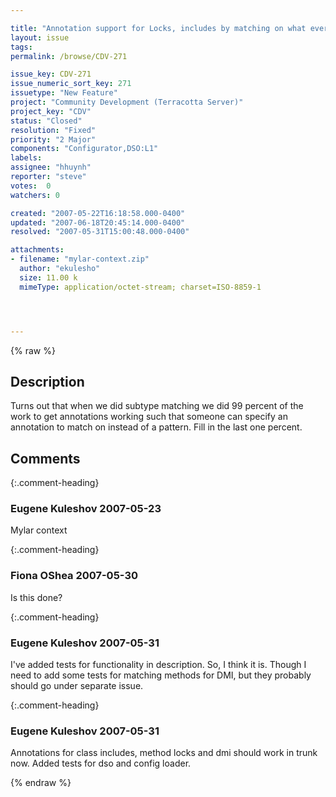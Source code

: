```yaml
---

title: "Annotation support for Locks, includes by matching on what ever annotations they want."
layout: issue
tags: 
permalink: /browse/CDV-271

issue_key: CDV-271
issue_numeric_sort_key: 271
issuetype: "New Feature"
project: "Community Development (Terracotta Server)"
project_key: "CDV"
status: "Closed"
resolution: "Fixed"
priority: "2 Major"
components: "Configurator,DSO:L1"
labels: 
assignee: "hhuynh"
reporter: "steve"
votes:  0
watchers: 0

created: "2007-05-22T16:18:58.000-0400"
updated: "2007-06-18T20:45:14.000-0400"
resolved: "2007-05-31T15:00:48.000-0400"

attachments:
- filename: "mylar-context.zip"
  author: "ekulesho"
  size: 11.00 k
  mimeType: application/octet-stream; charset=ISO-8859-1




---
```


{% raw %}

## Description

<div markdown="1" class="description">

Turns out that when we did subtype matching we did 99 percent of the work to get annotations working such that someone can specify an annotation to match on instead of a pattern. Fill in the last one percent.

</div>

## Comments


{:.comment-heading}
### **Eugene Kuleshov** <span class="date">2007-05-23</span>

<div markdown="1" class="comment">

Mylar context

</div>


{:.comment-heading}
### **Fiona OShea** <span class="date">2007-05-30</span>

<div markdown="1" class="comment">

Is this done?

</div>


{:.comment-heading}
### **Eugene Kuleshov** <span class="date">2007-05-31</span>

<div markdown="1" class="comment">

I've added tests for functionality in description. So, I think it is.
Though I need to add some tests for matching methods for DMI, but they probably should go under separate issue.

</div>


{:.comment-heading}
### **Eugene Kuleshov** <span class="date">2007-05-31</span>

<div markdown="1" class="comment">

Annotations for class includes, method locks and dmi should work in trunk now. Added tests for dso and config loader.

</div>



{% endraw %}
